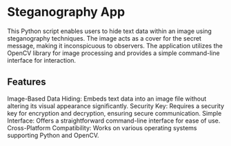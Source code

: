 # Steganography App
This Python script enables users to hide text data within an image using steganography techniques. The image acts as a cover for the secret message, making it inconspicuous to observers. The application utilizes the OpenCV library for image processing and provides a simple command-line interface for interaction.

## Features
Image-Based Data Hiding: Embeds text data into an image file without altering its visual appearance significantly.
Security Key: Requires a security key for encryption and decryption, ensuring secure communication.
Simple Interface: Offers a straightforward command-line interface for ease of use.
Cross-Platform Compatibility: Works on various operating systems supporting Python and OpenCV.
